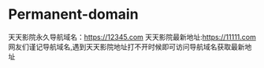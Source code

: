 # Permanent-domain
天天影院永久导航域名：https://12345.com
天天影院最新地址:https://11111.com
网友们谨记导航域名,遇到天天影院地址打不开时候即可访问导航域名获取最新地址
